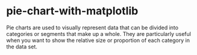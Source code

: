 # pie-chart-with-matplotlib
Pie charts are used to visually represent data that can be divided into categories or segments that make up a whole. They are particularly useful when you want to show the relative size or proportion of each category in the data set.
